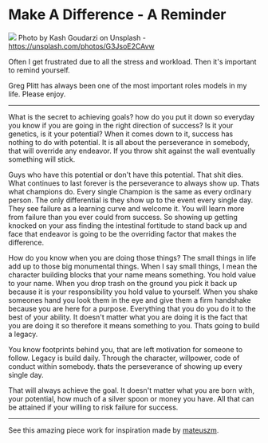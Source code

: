 # Make A Difference - A Reminder

[<img src="https://images.unsplash.com/photo-1489471100131-98c2ab4036c1?auto=format&fit=crop&w=1502&q=60&ixid=dW5zcGxhc2guY29tOzs7Ozs%3D">](
https://unsplash.com/photos/G3JsoE2CAvw)
Photo by Kash Goudarzi on Unsplash - https://unsplash.com/photos/G3JsoE2CAvw

Often I get frustrated due to all the stress and workload. Then it's important to remind yourself. 

Greg Plitt has always been one of the most important roles models in my life. Please enjoy. 

---

What is the secret to achieving goals? how do you put it down so everyday you know if you are going in the right direction of success? Is it your genetics, is it your potential? 
When it comes down to it, success has nothing to do with potential. It is all about the perseverance in somebody, that will override any endeavor. If you throw shit against the wall eventually something will stick. 

Guys who have this potential or don't have this potential. That shit dies. What continues to last forever is the perseverance to always show up. Thats what champions do. Every single Champion is the same as every ordinary person. The only differential is they show up to the event every single day. They see failure as a learning curve and welcome it. You will learn more from failure than you ever could from success. So showing up getting knocked on your ass finding the intestinal fortitude to stand back up and face that endeavor is going to be the overriding factor that makes the difference. 

How do you know when you are doing those things? The small things in life add up to those big monumental things. When I say small things, I mean the character building blocks that your name means something. You hold value to your name.
When you drop trash on the ground you pick it back up because it is your responsibility you hold value to yourself. When you shake someones hand you look them in the eye and give them a firm handshake because you are here for a purpose. Everything that you do you do it to the best of your ability. It doesn't matter what you are doing it is the fact that you are doing it so therefore it means something to you. Thats going to build a legacy. 

You know footprints behind you, that are left motivation for someone to follow. Legacy is build daily. Through the character, willpower, code of conduct within somebody. thats the perseverance of showing up every single day. 

That will always achieve the goal. It doesn't matter what you are born with, your potential, how much of a silver spoon or money you have. All that can be attained if your willing to risk failure for success.

---

See this amazing piece work for inspiration made by [mateuszm](http://www.mateuszm.com/). 


<!-- <iframe src="https://www.facebook.com/plugins/video.php?href=https%3A%2F%2Fwww.facebook.com%2Fthemateuszm%2Fvideos%2F1451795871585022%2F&show_text=0&width=476" width="476" height="476" style="border:none;overflow:hidden" scrolling="no" frameborder="0" allowTransparency="true" allowFullScreen="true"></iframe> -->



<!-- Written by Daniel Deutsch (deudan1010@gmail.com) -->